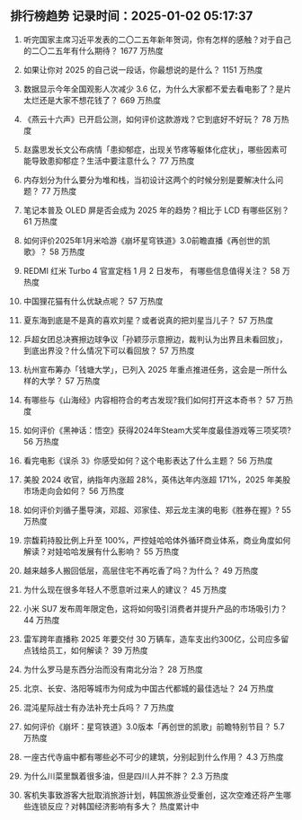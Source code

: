 
## 排行榜趋势 记录时间：2025-01-02 05:17:37
  
  1. 听完国家主席习近平发表的二〇二五年新年贺词，你有怎样的感触？对于自己的二〇二五年有什么期待？ 1677 万热度
    
  2. 如果让你对 2025 的自己说一段话，你最想说的是什么？ 1151 万热度
    
  3. 数据显示今年全国观影人次减少 3.6 亿，为什么大家都不爱去看电影了？是片太烂还是大家不想花钱了？ 669 万热度
    
  4. 《燕云十六声》已开启公测，如何评价这款游戏？它到底好不好玩？ 78 万热度
    
  5. 赵露思发长文公布病情「患抑郁症，出现关节疼等躯体化症状」，哪些因素可能导致患抑郁症？生活中要注意什么？ 77 万热度
    
  6. 内存划分为什么要分为堆和栈，当初设计这两个的时候分别是要解决什么问题？ 77 万热度
    
  7. 笔记本普及 OLED 屏是否会成为 2025 年的趋势？相比于 LCD 有哪些区别？ 61 万热度
    
  8. 如何评价2025年1月米哈游《崩坏星穹铁道》3.0前瞻直播《再创世的凯歌》？ 58 万热度
    
  9. REDMI 红米 Turbo 4 官宣定档 1 月 2 日发布， 有哪些信息值得关注？ 58 万热度
    
  10. 中国狸花猫有什么优缺点呢？ 57 万热度
    
  11. 夏东海到底是不是真的喜欢刘星？或者说真的把刘星当儿子？ 57 万热度
    
  12. 乒超女团总决赛擦边球争议「孙颖莎示意擦边，裁判认为出界且未看回放」，到底出界没？什么情况下可以看回放？ 57 万热度
    
  13. 杭州宣布筹办「钱塘大学」，已列入 2025 年重点推进任务，这会是一所什么样的大学？ 57 万热度
    
  14. 有哪些与《山海经》内容相符合的考古发现?我们如何打开这本奇书？ 57 万热度
    
  15. 如何评价《黑神话：悟空》获得2024年Steam大奖年度最佳游戏等三项奖项? 56 万热度
    
  16. 看完电影《误杀 3》你感受如何？这个电影表达了什么主题？ 56 万热度
    
  17. 美股 2024 收官，纳指年内涨超 28%，英伟达年内涨超 171%，2025 年美股市场走向会如何？ 56 万热度
    
  18. 如何评价刘循子墨导演，邓超、邓家佳、郑云龙主演的电影《胜券在握》? 55 万热度
    
  19. 宗馥莉持股比例上升至 100%，严控娃哈哈体外循环商业体系，商业角度如何解读？对娃哈哈发展有什么影响？ 55 万热度
    
  20. 越来越多人搬回低层，高层住宅不再吃香了吗？为什么？ 49 万热度
    
  21. 为什么现在很多年轻人不愿意听过来人的建议？ 45 万热度
    
  22. 小米 SU7 发布周年限定色，这将如何吸引消费者并提升产品的市场吸引力？ 44 万热度
    
  23. 雷军跨年直播称 2025 年要交付 30 万辆车，造车支出约300亿，公司应多留点钱给员工，如何解读？ 39 万热度
    
  24. 为什么罗马是东西分治而没有南北分治？ 28 万热度
    
  25. 北京、长安、洛阳等城市为何成为中国古代都城的最佳选址？ 24 万热度
    
  26. 混沌星际战士有办法补充士兵吗？ 7 万热度
    
  27. 如何评价《崩坏：星穹铁道》3.0版本「再创世的凯歌」前瞻特别节目？ 5.7 万热度
    
  28. 一座古代寺庙中都有哪些必不可少的建筑，分别起到什么作用？ 4.3 万热度
    
  29. 为什么川菜里飘着很多油，但是四川人并不胖？ 2.3 万热度
    
  30. 客机失事致游客大批取消旅游计划，韩国旅游业受重创，这次空难还将产生哪些连锁反应？对韩国经济影响有多大？ 热度累计中
    